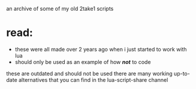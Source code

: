 an archive of some of my old 2take1 scripts

# read:
- these were all made over 2 years ago when i just started to work with lua
- should only be used as an example of how ***not*** to code

these are outdated and should not be used
there are many working up-to-date alternatives that you can find in the lua-script-share channel
